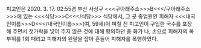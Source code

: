 피고인은 2020. 3. 17. 02:55경 부산 사상구 <<<구아래주소>>>B<<</구아래주소>>>에 있는 <<<식당>>>C<<</식당>>> 식당에서, 그 곳 종업원인 피해자 <<<내국인이름>>>D<<</내국인이름>>>(여, 59세)이 며칠 전 피고인이 구입한 국수를 포장해 주면서 젓가락을 넣어 주지 않은 것에 대해 항의하던 중 화가 나, 손으로 피해자의 목 부위를 1회 때리고 피해자의 왼팔을 잡아 흔들어 피해자를 폭행하였다.